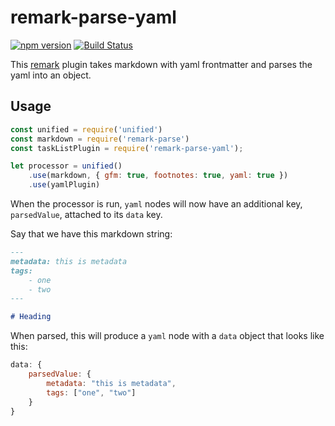 # remark-parse-yaml
[![npm version](https://badge.fury.io/js/remark-parse-yaml.svg)](https://badge.fury.io/js/remark-parse-yaml) [![Build Status](https://travis-ci.org/landakram/remark-parse-yaml.svg?branch=master)](https://travis-ci.org/landakram/remark-parse-yaml)

This [remark](https://github.com/wooorm/remark) plugin takes markdown with yaml frontmatter and parses the yaml into an object.

## Usage

```javascript
const unified = require('unified')
const markdown = require('remark-parse')
const taskListPlugin = require('remark-parse-yaml');

let processor = unified()
    .use(markdown, { gfm: true, footnotes: true, yaml: true })
    .use(yamlPlugin)
```

When the processor is run, `yaml` nodes will now have an additional key, `parsedValue`, 
attached to its `data` key.

Say that we have this markdown string:

``` markdown
---
metadata: this is metadata
tags:
    - one
    - two
---

# Heading 
```

When parsed, this will produce a `yaml` node with a `data` object that looks like this:

```javascript
data: {
    parsedValue: {
        metadata: "this is metadata",
        tags: ["one", "two"]
    }
}
```
